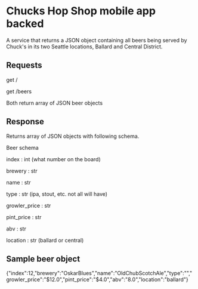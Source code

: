 # Chucks Hop Shop mobile app backed

A service that returns a JSON object containing all beers being served by Chuck's in its two Seattle locations, Ballard and Central District.

## Requests

get /

get /beers

Both return array of JSON beer objects

## Response

Returns array of JSON objects with following schema.

Beer schema

index : int (what number on the board)

brewery : str

name : str 

type : str (ipa, stout, etc. not all will have)

growler_price : str

pint_price : str

abv : str

location : str (ballard or central)

## Sample beer object

{"index":12,"brewery":"OskarBlues","name":"OldChubScotchAle","type":"","growler_price":"$12.0","pint_price":"$4.0","abv":"8.0","location":"ballard"}
